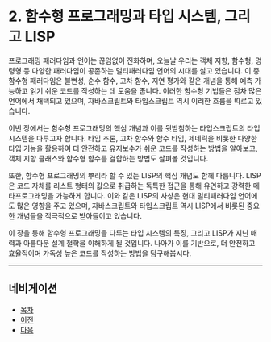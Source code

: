 # 2. 함수형 프로그래밍과 타입 시스템, 그리고 LISP

프로그래밍 패러다임과 언어는 끊임없이 진화하며, 오늘날 우리는 객체 지향, 함수형, 명령형 등 다양한 패러다임이 공존하는 멀티패러다임 언어의 시대를 살고 있습니다. 이 중 함수형 패러다임은 불변성, 순수 함수, 고차 함수, 지연 평가와 같은 개념을 통해 예측 가능하고 읽기 쉬운 코드를 작성하는 데 도움을 줍니다. 이러한 함수형 기법들은 점차 많은 언어에서 채택되고 있으며, 자바스크립트와 타입스크립트 역시 이러한 흐름을 따르고 있습니다.

이번 장에서는 함수형 프로그래밍의 핵심 개념과 이를 뒷받침하는 타입스크립트의 타입 시스템을 다루고자 합니다. 타입 추론, 고차 함수와 함수 타입, 제네릭을 비롯한 다양한 타입 기능을 활용하여 더 안전하고 유지보수가 쉬운 코드를 작성하는 방법을 알아보고, 객체 지향 클래스와 함수형 함수를 결합하는 방법도 살펴볼 것입니다.

또한, 함수형 프로그래밍의 뿌리라 할 수 있는 LISP의 핵심 개념도 함께 다룹니다. LISP은 코드 자체를 리스트 형태의 값으로 취급하는 독특한 접근을 통해 유연하고 강력한 메타프로그래밍을 가능하게 합니다. 이와 같은 LISP의 사상은 현대 멀티패러다임 언어에도 많은 영향을 주고 있으며, 자바스크립트와 타입스크립트 역시 LISP에서 비롯된 중요한 개념들을 적극적으로 받아들이고 있습니다.

이 장을 통해 함수형 프로그래밍을 다루는 타입 시스템의 특징, 그리고 LISP가 지닌 매력과 아름다운 설계 철학을 이해하게 될 것입니다. 나아가 이를 기반으로, 더 안전하고 효율적이며 가독성 높은 코드를 작성하는 방법을 탐구해봅시다.

---

## 네비게이션

- [목차](README.md)
- [이전](1.6-중간-정리.md)
- [다음](2.1-타입-추론과-함수-타입,-그리고-제네릭.md)